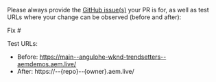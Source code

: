 Please always provide the [GitHub issue(s)](../issues) your PR is for, as well as test URLs where your change can be observed (before and after):

Fix #<gh-issue-id>

Test URLs:
- Before: https://main--angulohe-wknd-trendsetters--aemdemos.aem.live/
- After: https://<branch>--{repo}--{owner}.aem.live/
